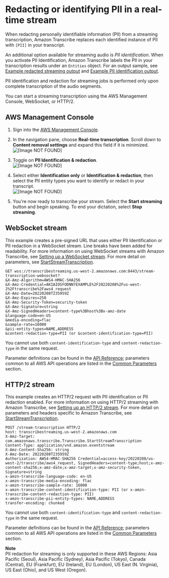 # Redacting or identifying PII in a real\-time stream<a name="pii-redaction-stream"></a>

When redacting personally identifiable information \(PII\) from a streaming transcription, Amazon Transcribe replaces each identified instance of PII with `[PII]` in your transcript\.

An additional option available for streaming audio is *PII identification*\. When you activate PII Identification, Amazon Transcribe labels the PII in your transcription results under an `Entities` object\. For an output sample, see [Example redacted streaming output](pii-redaction-output.md#pii-redaction-output-stream) and [Example PII identification output](pii-redaction-output.md#pii-redaction-output-id)\.

PII identification and redaction for streaming jobs is performed only upon complete transcription of the audio segments\.

You can start a streaming transcription using the AWS Management Console, WebSocket, or HTTP/2\.

## AWS Management Console<a name="redaction-howto-console-stream"></a>

1. Sign into the [AWS Management Console](https://console.aws.amazon.com/transcribe/)\.

1. In the navigation pane, choose **Real\-time transcription**\. Scroll down to **Content removal settings** and expand this field if it is minimized\.  
![\[Image NOT FOUND\]](http://docs.aws.amazon.com/transcribe/latest/dg/images/redaction-stream1.png)

1. Toggle on **PII Identification & redaction**\.  
![\[Image NOT FOUND\]](http://docs.aws.amazon.com/transcribe/latest/dg/images/redaction-stream2.png)

1. Select either **Identification only** or **Identification & redaction**, then select the PII entity types you want to identify or redact in your transcript\.  
![\[Image NOT FOUND\]](http://docs.aws.amazon.com/transcribe/latest/dg/images/redaction-stream3.png)

1. You're now ready to transcribe your stream\. Select the **Start streaming** button and begin speaking\. To end your dictation, select **Stop streaming**\.

## WebSocket stream<a name="redaction-howto-websocket"></a>

This example creates a pre\-signed URL that uses either PII Identification or PII redaction in a WebSocket stream\. Line breaks have been added for readability\. For more information on using WebSocket streams with Amazon Transcribe, see [Setting up a WebSocket stream](streaming-websocket.md)\. For more detail on parameters, see [StartStreamTranscription](https://docs.aws.amazon.com/transcribe/latest/APIReference/API_streaming_StartStreamTranscription.html)\.

```
GET wss://transcribestreaming.us-west-2.amazonaws.com:8443/stream-transcription-websocket?
&X-Amz-Algorithm=AWS4-HMAC-SHA256
&X-Amz-Credential=AKIAIOSFODNN7EXAMPLE%2F20220208%2Fus-west-2%2Ftranscribe%2Faws4_request
&X-Amz-Date=20220208T235959Z
&X-Amz-Expires=250
&X-Amz-Security-Token=security-token
&X-Amz-Signature=string
&X-Amz-SignedHeaders=content-type%3Bhost%3Bx-amz-date
&language-code=en-US
&media-encoding=flac
&sample-rate=16000    
&pii-entity-types=NAME,ADDRESS
&content-redaction-type=PII (or &content-identification-type=PII)
```

You cannot use both `content-identification-type` and `content-redaction-type` in the same request\.

Parameter definitions can be found in the [API Reference](https://docs.aws.amazon.com/transcribe/latest/APIReference/API_Reference.html); parameters common to all AWS API operations are listed in the [Common Parameters](https://docs.aws.amazon.com/transcribe/latest/APIReference/CommonParameters.html) section\.

## HTTP/2 stream<a name="redaction-howto-http2"></a>

This example creates an HTTP/2 request with PII identification or PII redaction enabled\. For more information on using HTTP/2 streaming with Amazon Transcribe, see [Setting up an HTTP/2 stream](streaming-http2.md)\. For more detail on parameters and headers specific to Amazon Transcribe, see [StartStreamTranscription](https://docs.aws.amazon.com/transcribe/latest/APIReference/API_streaming_StartStreamTranscription.html)\.

```
POST /stream-transcription HTTP/2
host: transcribestreaming.us-west-2.amazonaws.com
X-Amz-Target: com.amazonaws.transcribe.Transcribe.StartStreamTranscription
Content-Type: application/vnd.amazon.eventstream
X-Amz-Content-Sha256: string
X-Amz-Date: 20220208T235959Z
Authorization: AWS4-HMAC-SHA256 Credential=access-key/20220208/us-west-2/transcribe/aws4_request, SignedHeaders=content-type;host;x-amz-content-sha256;x-amz-date;x-amz-target;x-amz-security-token, Signature=string
x-amzn-transcribe-language-code: en-US
x-amzn-transcribe-media-encoding: flac
x-amzn-transcribe-sample-rate: 16000      
x-amzn-transcribe-content-identification-type: PII (or x-amzn-transcribe-content-redaction-type: PII)
x-amzn-transcribe-pii-entity-types: NAME,ADDRESS
transfer-encoding: chunked
```

You cannot use both `content-identification-type` and `content-redaction-type` in the same request\.

Parameter definitions can be found in the [API Reference](https://docs.aws.amazon.com/transcribe/latest/APIReference/API_Reference.html); parameters common to all AWS API operations are listed in the [Common Parameters](https://docs.aws.amazon.com/transcribe/latest/APIReference/CommonParameters.html) section\.

**Note**  
PII redaction for streaming is only supported in these AWS Regions: Asia Pacific \(Seoul\), Asia Pacific \(Sydney\), Asia Pacific \(Tokyo\), Canada \(Central\), EU \(Frankfurt\), EU \(Ireland\), EU \(London\), US East \(N\. Virginia\), US East \(Ohio\), and US West \(Oregon\)\.